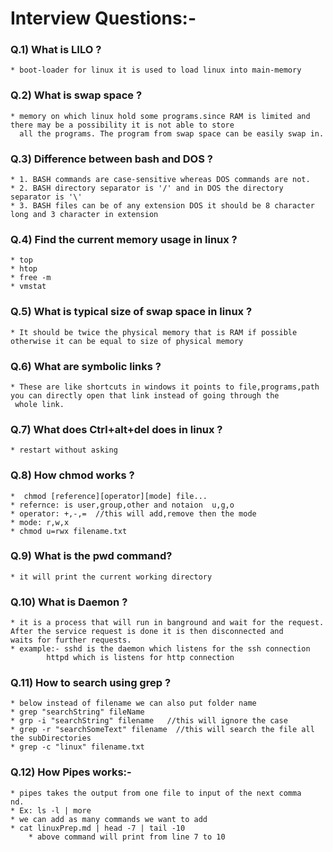 


# Interview Questions:-


### Q.1) What is LILO ?
	* boot-loader for linux it is used to load linux into main-memory


### Q.2) What is swap space ?
	* memory on which linux hold some programs.since RAM is limited and there may be a possibility it is not able to store 
	  all the programs. The program from swap space can be easily swap in.

### Q.3) Difference between bash and DOS ?
	* 1. BASH commands are case-sensitive whereas DOS commands are not.
	* 2. BASH directory separator is '/' and in DOS the directory separator is '\'
	* 3. BASH files can be of any extension DOS it should be 8 character long and 3 character in extension


### Q.4) Find the current memory usage in linux ?
	* top
	* htop
	* free -m
	* vmstat

### Q.5) What is typical size of swap space in linux ?
	* It should be twice the physical memory that is RAM if possible otherwise it can be equal to size of physical memory

### Q.6) What are symbolic links ?
	* These are like shortcuts in windows it points to file,programs,path you can directly open that link instead of going through the 
	 whole link.

### Q.7) **What does Ctrl+alt+del does in linux ?**
	* restart without asking

### Q.8) How chmod works ?
	*  chmod [reference][operator][mode] file... 
	* refernce: is user,group,other and notaion  u,g,o
	* operator: +,-,=  //this will add,remove then the mode
	* mode: r,w,x 
	* chmod u=rwx filename.txt

### Q.9)  What is the pwd command?
	* it will print the current working directory

### Q.10) What is Daemon ?
	* it is a process that will run in banground and wait for the request. After the service request is done it is then disconnected and
	waits for further requests.
	* example:- sshd is the daemon which listens for the ssh connection
		    httpd which is listens for http connection

### Q.11) How to search using grep ?
	* below instead of filename we can also put folder name
	* grep "searchString" fileName
	* grp -i "searchString" filename   //this will ignore the case 
	* grep -r "searchSomeText" filename  //this will search the file all the subDirectories
	* grep -c "linux" filename.txt

### Q.12) How Pipes works:-
	* pipes takes the output from one file to input of the next comma	nd.
	* Ex: ls -l | more
	* we can add as many commands we want to add
	* cat linuxPrep.md | head -7 | tail -10
		* above command will print from line 7 to 10 
	









